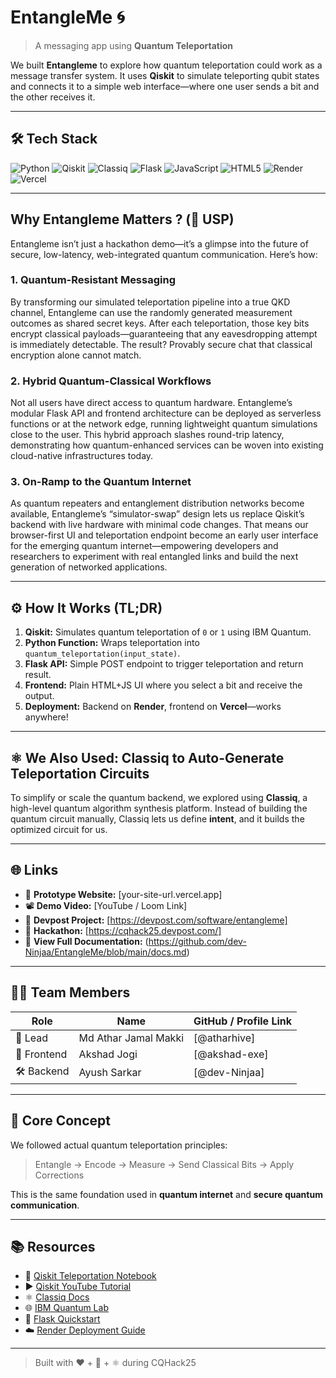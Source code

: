 # EntangleMe 🌀  
> A messaging app using **Quantum Teleportation**

We built **Entangleme** to explore how quantum teleportation could work as a message transfer system. It uses **Qiskit** to simulate teleporting qubit states and connects it to a simple web interface—where one user sends a bit and the other receives it.

---

## 🛠 Tech Stack

![Python](https://img.shields.io/badge/Python-3776AB?style=for-the-badge&logo=python&logoColor=white)
![Qiskit](https://img.shields.io/badge/Qiskit-6929C4?style=for-the-badge&logo=Qiskit&logoColor=white)
![Classiq](https://img.shields.io/badge/Classiq-3B3C36?style=for-the-badge&logo=data:image/svg+xml;base64,PHN2ZyBmaWxsPSJ3aGl0ZSIgdmlld0JveD0iMCAwIDUxMiA1MTIiIHhtbG5zPSJodHRwOi8vd3d3LnczLm9yZy8yMDAwL3N2ZyI+PHJlY3Qgd2lkdGg9IjUxMiIgaGVpZ2h0PSI1MTIiIGZpbGw9ImJsYWNrIiByeD0iMjUiLz48dGV4dCB4PSIxMjgiIHk9IjI4MCIgZm9udC1zaXplPSIyMDAiIGZpbGw9IndoaXRlIj5DQTwvdGV4dD48L3N2Zz4=)
![Flask](https://img.shields.io/badge/Flask-000000?style=for-the-badge&logo=flask&logoColor=white)
![JavaScript](https://img.shields.io/badge/JavaScript-F7DF1E?style=for-the-badge&logo=javascript&logoColor=black)
![HTML5](https://img.shields.io/badge/HTML5-E34F26?style=for-the-badge&logo=html5&logoColor=white)
![Render](https://img.shields.io/badge/Render-46E3B7?style=for-the-badge&logo=render&logoColor=black)
![Vercel](https://img.shields.io/badge/Vercel-000000?style=for-the-badge&logo=vercel&logoColor=white)

---

## Why Entangleme Matters ? (🔅 USP)

Entangleme isn’t just a hackathon demo—it’s a glimpse into the future of secure, low-latency, web-integrated quantum communication. Here’s how:

### 1. Quantum-Resistant Messaging  
By transforming our simulated teleportation pipeline into a true QKD channel, Entangleme can use the randomly generated measurement outcomes as shared secret keys. After each teleportation, those key bits encrypt classical payloads—guaranteeing that any eavesdropping attempt is immediately detectable. The result? Provably secure chat that classical encryption alone cannot match.

### 2. Hybrid Quantum-Classical Workflows  
Not all users have direct access to quantum hardware. Entangleme’s modular Flask API and frontend architecture can be deployed as serverless functions or at the network edge, running lightweight quantum simulations close to the user. This hybrid approach slashes round-trip latency, demonstrating how quantum-enhanced services can be woven into existing cloud-native infrastructures today.

### 3. On-Ramp to the Quantum Internet  
As quantum repeaters and entanglement distribution networks become available, Entangleme’s “simulator-swap” design lets us replace Qiskit’s backend with live hardware with minimal code changes. That means our browser-first UI and teleportation endpoint become an early user interface for the emerging quantum internet—empowering developers and researchers to experiment with real entangled links and build the next generation of networked applications.

---

## ⚙️ How It Works (TL;DR)

1. **Qiskit:** Simulates quantum teleportation of `0` or `1` using IBM Quantum.
2. **Python Function:** Wraps teleportation into `quantum_teleportation(input_state)`.
3. **Flask API:** Simple POST endpoint to trigger teleportation and return result.
4. **Frontend:** Plain HTML+JS UI where you select a bit and receive the output.
5. **Deployment:** Backend on **Render**, frontend on **Vercel**—works anywhere!

---
## ⚛️ We Also Used: Classiq to Auto-Generate Teleportation Circuits

To simplify or scale the quantum backend, we explored using **Classiq**, a high-level quantum algorithm synthesis platform. Instead of building the quantum circuit manually, Classiq lets us define **intent**, and it builds the optimized circuit for us.

---
## 🌐 Links

- 🔗 **Prototype Website:** [your-site-url.vercel.app]
- 📽 **Demo Video:** [YouTube / Loom Link]
- 🚀 **Devpost Project:** [https://devpost.com/software/entangleme]
- 🎯 **Hackathon:** [https://cqhack25.devpost.com/]
- 📄 **View Full Documentation:** (https://github.com/dev-Ninjaa/EntangleMe/blob/main/docs.md)


---

## 👨‍💻 Team Members

| Role        | Name         | GitHub / Profile Link |
|-------------|--------------|------------------------|
| 🧠 Lead     | Md Athar Jamal Makki  | [@atharhive]       |
| 🎨 Frontend | Akshad Jogi  | [@akshad-exe]     |
| 🛠 Backend  | Ayush Sarkar  | [@dev-Ninjaa]      |

---

## 🧠 Core Concept

We followed actual quantum teleportation principles:
> Entangle → Encode → Measure → Send Classical Bits → Apply Corrections

This is the same foundation used in **quantum internet** and **secure quantum communication**.

---

## 📚 Resources

- 📘 [Qiskit Teleportation Notebook](https://github.com/qiskit-community/qiskit-community-tutorials/blob/master/Coding_With_Qiskit/ep5_Quantum_Teleportation.ipynb)
- ▶️ [Qiskit YouTube Tutorial](https://www.youtube.com/watch?v=mMwovHK2NrE)
- ⚛️ [Classiq Docs](https://docs.classiq.io/)
- 🌐 [IBM Quantum Lab](https://quantum-computing.ibm.com/)
- 🔧 [Flask Quickstart](https://flask.palletsprojects.com/en/3.0.x/quickstart/)
- ☁️ [Render Deployment Guide](https://render.com/docs/deploy-flask)

---

> Built with ❤️ + 🧠 + ⚛️ during CQHack25
